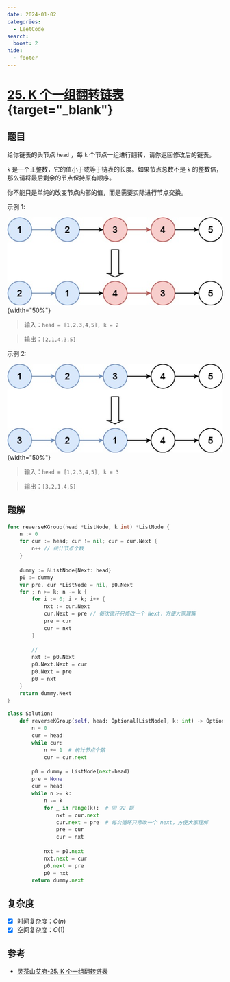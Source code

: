 ```yaml
---
date: 2024-01-02
categories:
  - LeetCode
search:
  boost: 2
hide:
  - footer
---
```


# [25. K 个一组翻转链表](https://leetcode.cn/problems/reverse-nodes-in-k-group){target="_blank"}

## 题目

给你链表的头节点 `head` ，每 `k` 个节点一组进行翻转，请你返回修改后的链表。

`k` 是一个正整数，它的值小于或等于链表的长度。如果节点总数不是 `k` 的整数倍，那么请将最后剩余的节点保持原有顺序。

你不能只是单纯的改变节点内部的值，而是需要实际进行节点交换。

示例 1:

![](../assets/img/leetcode/25_example_1.jpeg){width="50%"}

> 输入：`head = [1,2,3,4,5], k = 2`

> 输出：`[2,1,4,3,5]`

示例 2:

![](../assets/img/leetcode/25_example_2.jpeg){width="50%"}

> 输入：`head = [1,2,3,4,5], k = 3`

> 输出：`[3,2,1,4,5]`

## 题解

```go title="Go"
func reverseKGroup(head *ListNode, k int) *ListNode {
    n := 0
    for cur := head; cur != nil; cur = cur.Next {
        n++ // 统计节点个数
    }

    dummy := &ListNode{Next: head}
    p0 := dummy
    var pre, cur *ListNode = nil, p0.Next
    for ; n >= k; n -= k {
        for i := 0; i < k; i++ {
            nxt := cur.Next
            cur.Next = pre // 每次循环只修改一个 Next，方便大家理解
            pre = cur
            cur = nxt
        }

        //
        nxt := p0.Next
        p0.Next.Next = cur
        p0.Next = pre
        p0 = nxt
    }
    return dummy.Next
}
```

```python title="Python"
class Solution:
    def reverseKGroup(self, head: Optional[ListNode], k: int) -> Optional[ListNode]:
        n = 0
        cur = head
        while cur:
            n += 1  # 统计节点个数
            cur = cur.next

        p0 = dummy = ListNode(next=head)
        pre = None
        cur = head
        while n >= k:
            n -= k
            for _ in range(k):  # 同 92 题
                nxt = cur.next
                cur.next = pre  # 每次循环只修改一个 next，方便大家理解
                pre = cur
                cur = nxt

            nxt = p0.next
            nxt.next = cur
            p0.next = pre
            p0 = nxt
        return dummy.next
```

## 复杂度

- [x] 时间复杂度：$O(n)$
- [x] 空间复杂度：$O(1)$

## 参考

- [灵茶山艾府-25. K 个一组翻转链表](https://leetcode.cn/problems/reverse-nodes-in-k-group/solutions/1992228/you-xie-cuo-liao-yi-ge-shi-pin-jiang-tou-plfs/)
